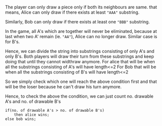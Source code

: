 The player can only draw a piece only if both its neighbours are same. that means, 
Alice can only draw if there exists at least `"AAA"` substring.

Similarly,
Bob can only draw if there exists at least one `"BBB"` substring.

In the game, all A's which are together will never be eliminated, because at last when two A' remain (ie. `"AA"`), Alice can no longer draw.
Similar case is for B's.

Hence, we can divide the string into substrings consisting of only A's and only B's.
Both players will draw their turn from these substrings and keep doing that until they cannot widthraw anymore.
For alice that will be when all the substrings consisting of A's will have length<=2
For Bob that will be when all the substrings consisting of B's will have length<=2

So we simply check which one will reach the above condition first and that will be the loser because he can't draw his turn anymore.

Hence, to check the above the condition, we can just count no. drawable A's and no. of drawable B's

```
if(no. of drawable A's > no. of drawable B's)
	then alice wins;
else bob wins;
```
